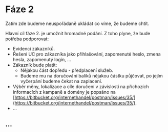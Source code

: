 # Fáze 2
Zatím zde budeme neuspořádaně ukládat co víme, že budeme chtít.

Hlavní cíl fáze 2. je umožnit hromadné podání. Z toho plyne, že bude potřeba podporovat:

* Evidenci zákazníků. 
* Řešení UC pro zákazníka jako přihlašování, zapomenuté heslo, zmena hesla, zapomenutý login, ... 
* Zákazník bude platit:
    * Nějakou část dopředu - předplacení služeb.
    * Budeme mu na doručování balíků nějakou částku půjčovat, po jejím vyčerpání budeme čekat na zaplacení.
* Výběr měny, lokalizace a cíle doručení v závislosti na příchozích informacích z kampaně a domény je popsáno na [https://bitbucket.org/internethandel/postman/issues/35/](https://bitbucket.org/internethandel/postman/issues/35/).
* ...


## ...
